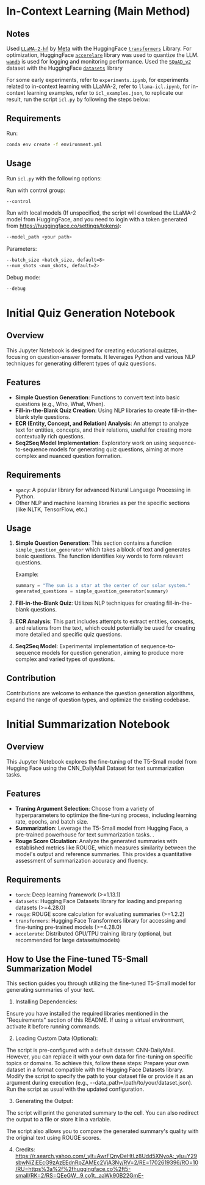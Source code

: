 # In-Context Learning (Main Method)

## Notes

Used [`LLaMA-2-hf`](https://huggingface.co/meta-llama/Llama-2-7b-hf) by [Meta](https://ai.meta.com/llama/) with the HuggingFace [`transformers`](https://huggingface.co/docs/transformers/index) Library. For optimization, HuggingFace [`accerelare`](https://huggingface.co/docs/accelerate/index) library was used to quantize the LLM. [`wandb`](https://wandb.ai/) is used for logging and monitoring performance. Used the [`SQuAD_v2`](https://huggingface.co/datasets/squad_v2) dataset with the HuggingFace [`datasets`](https://huggingface.co/docs/datasets/index) library

For some early experiments, refer to `experiments.ipynb`, for experiments related to in-context learning with LLaMA-2, refer to `llama-icl.ipynb`, for in-context learning examples, refer to `icl_examples.json`, to replicate our result, run the script `icl.py` by following the steps below:

## Requirements

Run:

```bash
conda env create -f environment.yml
```

## Usage

Run `icl.py` with the following options:

Run with control group:

```bash
--control
```

Run with local models (If unspecified, the script will download the LLaMA-2 model from HuggingFace, and you need to login with a token generated from https://huggingface.co/settings/tokens):

```bash
--model_path <your path>
```

Parameters:
```bash
--batch_size <batch_size, default=8>
--num_shots <num_shots, default=2>
```

Debug mode:

```bash
--debug
```

# Initial Quiz Generation Notebook

## Overview
This Jupyter Notebook is designed for creating educational quizzes, focusing on question-answer formats. It leverages Python and various NLP techniques for generating different types of quiz questions.

## Features
- **Simple Question Generation**: Functions to convert text into basic questions (e.g., Who, What, When).
- **Fill-in-the-Blank Quiz Creation**: Using NLP libraries to create fill-in-the-blank style questions.
- **ECR (Entity, Concept, and Relation) Analysis**: An attempt to analyze text for entities, concepts, and their relations, useful for creating more contextually rich questions.
- **Seq2Seq Model Implementation**: Exploratory work on using sequence-to-sequence models for generating quiz questions, aiming at more complex and nuanced question formation.

## Requirements
- `spacy`: A popular library for advanced Natural Language Processing in Python.
- Other NLP and machine learning libraries as per the specific sections (like NLTK, TensorFlow, etc.)

## Usage
1. **Simple Question Generation**: This section contains a function `simple_question_generator` which takes a block of text and generates basic questions. The function identifies key words to form relevant questions.

   Example: 
   ```python
   summary = "The sun is a star at the center of our solar system."
   generated_questions = simple_question_generator(summary)
   ```

2. **Fill-in-the-Blank Quiz**: Utilizes NLP techniques for creating fill-in-the-blank questions.

3. **ECR Analysis**: This part includes attempts to extract entities, concepts, and relations from the text, which could potentially be used for creating more detailed and specific quiz questions.

4. **Seq2Seq Model**: Experimental implementation of sequence-to-sequence models for question generation, aiming to produce more complex and varied types of questions.

## Contribution
Contributions are welcome to enhance the question generation algorithms, expand the range of question types, and optimize the existing codebase.

# Initial Summarization Notebook

## Overview
This Jupyter Notebook explores the fine-tuning of the T5-Small model from Hugging Face using the CNN_DailyMail Dataset for text summarization tasks.

## Features
- **Traning Argument Selection**: Choose from a variety of hyperparameters to optimize the fine-tuning process, including learning rate, epochs, and batch size.
- **Summarization**:  Leverage the T5-Small model from Hugging Face, a pre-trained powerhouse for text summarization tasks. .
- **Rouge Score Clculation**: Analyze the generated summaries with established metrics like ROUGE, which measures similarity between the model's output and reference summaries. This provides a quantitative assessment of summarization accuracy and fluency.


## Requirements
- `torch`: Deep learning framework (>=1.13.1)
- `datasets`: Hugging Face Datasets library for loading and preparing datasets (>=4.28.0)
- `rouge`: ROUGE score calculation for evaluating summaries (>=1.2.2)
- `transformers`: Hugging Face Transformers library for accessing and fine-tuning pre-trained models (>=4.28.0)
- `accelerate`: Distributed GPU/TPU training library (optional, but recommended for large datasets/models)

## How to Use the Fine-tuned T5-Small Summarization Model
This section guides you through utilizing the fine-tuned T5-Small model for generating summaries of your text.

1. Installing Dependencies:

Ensure you have installed the required libraries mentioned in the "Requirements" section of this README.
If using a virtual environment, activate it before running commands.


2. Loading Custom Data (Optional):

The script is pre-configured with a default dataset: CNN-DailyMail. However, you can replace it with your own data for fine-tuning on specific topics or domains.
To achieve this, follow these steps:
Prepare your own dataset in a format compatible with the Hugging Face Datasets library.
Modify the script to specify the path to your dataset file or provide it as an argument during execution (e.g., --data_path=/path/to/your/dataset.json).
Run the script as usual with the updated configuration.

3. Generating the Output:

The script will print the generated summary to the cell. You can also redirect the output to a file or store it in a variable.

The script also allows you to compare the generated summary's quality with the original text using ROUGE scores. 

4. Credits: 
https://r.search.yahoo.com/_ylt=AwrFQnyDeHtl.z8Udd5XNyoA;_ylu=Y29sbwNiZjEEcG9zAzEEdnRpZAMEc2VjA3Ny/RV=2/RE=1702619396/RO=10/RU=https%3a%2f%2fhuggingface.co%2ft5-small/RK=2/RS=QEeGW_.9.co1t._aaWk90B22GmE-
